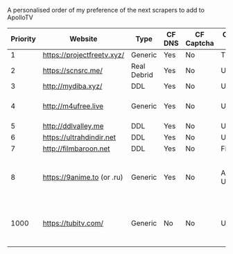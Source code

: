A personalised order of my preference of the next scrapers to add to ApolloTV

Priority | Website | Type | CF DNS | CF Captcha | Content Type | Notes
---|---|---|---|---|---|---
1 | https://projectfreetv.xyz/ | Generic | Yes | No | TV | 
2 | https://scnsrc.me/ | Real Debrid | Yes | No | Universal |  
3 | http://mydiba.xyz/ | DDL| Yes | No | Universal | 
4 | http://m4ufree.live | Generic | Yes | No | Universal | Sister-site of StreamM4U
5 | http://ddlvalley.me | DDL | Yes | No | Universal |
6 | https://ultrahdindir.net | DDL | Yes | No | Universal |
7 | http://filmbaroon.net | DDL | Yes | No | Film |
8 | https://9anime.to (or .ru) | Generic | Yes | No | Animé Universal | Worth having for testing Animé in future
1000 | https://tubitv.com/ | Generic | No | No | Universal | Older/Niche Content - Legal site? Need VPN for GPRD.

